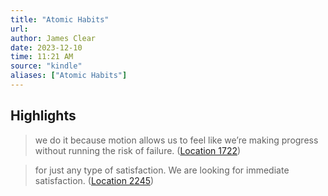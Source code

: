 ```yaml
---
title: "Atomic Habits"
url: 
author: James Clear
date: 2023-12-10
time: 11:21 AM
source: "kindle"
aliases: ["Atomic Habits"]
---
```

## Highlights
> we do it because motion allows us to feel like we’re making progress without running the risk of failure. ([Location 1722](https://readwise.io/to_kindle?action=open&asin=B07D23CFGR&location=1722))

> for just any type of satisfaction. We are looking for immediate satisfaction. ([Location 2245](https://readwise.io/to_kindle?action=open&asin=B07D23CFGR&location=2245))


